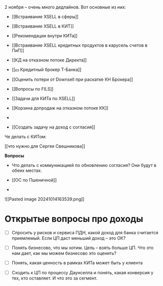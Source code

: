 2 ноября – очень много дедлайнов. Вот основные из них: 
- [[Встраивание XSELL в сферы]]
- [[Встраивание XSELL в КИТ]]
- [[Рекомендации внутри КИТа]] 
- [[Встраивание XSELL кредитных продуктов в карусель счетов в ПиП]] 
- [[КД на отказном потоке Директа]]
- [[💵 Кредитный брокер Т-Банка]]
- [[Оценить потери от Downsell при раскатке КН Брокера]]
- [[Вопросы по FILS]]
- [[Задачи для КИТа по XSELL]]

- [[Корзина допродаж на отказном потоке КК]]
- 

- [[Создать задачу на доход с согласия]]

Че делать с КИТом:

[[что нужно для Сергея Свешникова]]

**Вопросы**
- Что делать с коммуникацией по обновлению согласия? Они будут в обеих местах. 


- [[ОС по Пшеничной]]
- 
![[Pasted image 20241014163539.png]]



# Открытые вопросы про доходы 

- [ ] Спросить у рисков и сервиса ПДН, какой доход для банка считается приемлемый. Если ЦП даст меньший доход – это ОК? 
- [ ] Понять бизнесово, что мы хотим. Цель – взять больше ЦП. Что это нам дает, как мы можем бизнесово это оценить? 
- [ ] Понять, какая ценность в рамках КИТа может быть у клиента 
- [ ] Сходить к ЦП по процессу Даунселла и понять, какая конверсия у тех, кто оставляет. И что это за сегмент. 



